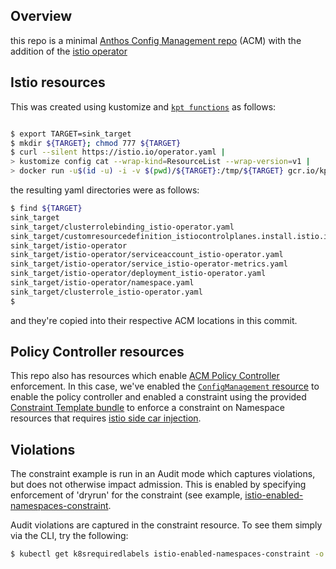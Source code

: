 
## Overview

this repo is a minimal [Anthos Config Management
repo](https://cloud.google.com/anthos-config-management/docs/how-to/repo) (ACM) with
the addition of the [istio
operator](https://istio.io/docs/setup/install/standalone-operator/)


## Istio resources

This was created using kustomize and [`kpt functions`](#TBD) as follows:

```bash

$ export TARGET=sink_target
$ mkdir ${TARGET}; chmod 777 ${TARGET}
$ curl --silent https://istio.io/operator.yaml |  
> kustomize config cat --wrap-kind=ResourceList --wrap-version=v1 |  
> docker run -u$(id -u) -i -v $(pwd)/${TARGET}:/tmp/${TARGET} gcr.io/kpt-functions/write-yaml:dev -d sink_dir=/tmp/${TARGET} -d overwrite=true > /dev/null

```

the resulting yaml directories were as follows:

```bash
$ find ${TARGET}
sink_target
sink_target/clusterrolebinding_istio-operator.yaml
sink_target/customresourcedefinition_istiocontrolplanes.install.istio.io.yaml
sink_target/istio-operator
sink_target/istio-operator/serviceaccount_istio-operator.yaml
sink_target/istio-operator/service_istio-operator-metrics.yaml
sink_target/istio-operator/deployment_istio-operator.yaml
sink_target/istio-operator/namespace.yaml
sink_target/clusterrole_istio-operator.yaml
$
```

and they're copied into their respective ACM locations in this commit.


## Policy Controller resources

This repo also has resources which enable [ACM Policy
Controller](https://cloud.google.com/anthos-config-management/docs/how-to/installing-policy-controller)
enforcement. In this case, we've enabled the [`ConfigManagement`
resource](config-management.yaml) to enable the policy controller and enabled a
constraint using the provided [Constraint Template
bundle](https://cloud.google.com/anthos-config-management/docs/how-to/installing-policy-controller#managing-constraint-template-library)
to enforce a constraint on Namespace resources that requires [istio side car
injection](https://istio.io/docs/setup/additional-setup/sidecar-injection/#automatic-sidecar-injection).

## Violations

The constraint example is run in an Audit mode which captures violations, but
does not otherwise impact admission. This is enabled by specifying enforcement
of 'dryrun' for the constraint (see example,
[istio-enabled-namespaces-constraint](config-root/cluster/istio-enabled-namespaces-constraint.yaml#L7).

Audit violations are captured in the constraint resource. To see them simply via the CLI, try the following:

```bash
$ kubectl get k8srequiredlabels istio-enabled-namespaces-constraint -o json | jq .status.violations

```






